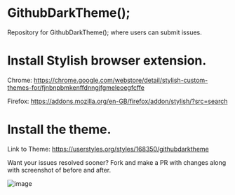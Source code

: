 # GithubDarkTheme();
Repository for GithubDarkTheme(); where users can submit issues.

# Install Stylish browser extension.
Chrome: https://chrome.google.com/webstore/detail/stylish-custom-themes-for/fjnbnpbmkenffdnngjfgmeleoegfcffe

Firefox: https://addons.mozilla.org/en-GB/firefox/addon/stylish/?src=search

# Install the theme.
Link to Theme: https://userstyles.org/styles/168350/githubdarktheme

Want your issues resolved sooner? Fork and make a PR with changes along with screenshot of before and after.

![image](https://i.gyazo.com/2ace072215e94cd9c2e3b7b4a8506f66.png)

